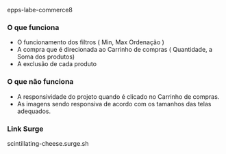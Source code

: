 epps-labe-commerce8

### O que funciona
- O funcionamento dos filtros ( Min, Max Ordenação )
- A compra que é direcionada ao Carrinho de compras ( Quantidade, a Soma dos produtos)
- A exclusão de cada produto

### O que não funciona
- A responsividade do projeto quando é clicado no Carrinho de compras.
- As imagens sendo responsiva de acordo com os tamanhos das telas adequados.

### Link Surge 
scintillating-cheese.surge.sh
